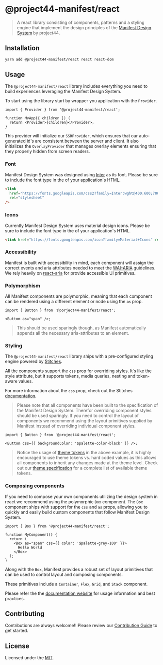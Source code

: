 # @project44-manifest/react

> A react library consisting of components, patterns and a styling engine that implement the design
> principles of the [Manifest Design System](https://www.manifestdesignsystem.com) by project44.

## Installation

```bash
yarn add @project44-manifest/react react react-dom
```

## Usage

The `@project44-manifest/react` library includes everything you need to build experiences leveraging
the Manifest Design System.

To start using the library start by wrapper you application with the `Provider`.

```tsx
import { Provider } from '@project44-manifest/react';

function MyApp({ children }) {
  return <Provider>{children}</Provider>;
}
```

This provider will initialize our `SSRProvider`, which ensures that our auto-generated id's are
consistent between the server and client. It also initializes the `OverlayProvider` that manages
overlay elements ensuring that they properly hidden from screen readers.

### Font

Manifest Design System was designed using [Inter](https://rsms.me/inter/) as its font. Please be
sure to include the font type in the <head> of your application's HTML.

```html
<link
  href="https://fonts.googleapis.com/css2?family=Inter:wght@400;600;700&display=swap"
  rel="stylesheet"
/>
```

### Icons

Currently Manifest Design System uses material design icons. Please be sure to include the font type
in the <head> of your application's HTML.

```html
<link href="https://fonts.googleapis.com/icon?family=Material+Icons" rel="stylesheet" />
```

### Accessibility

Manifest is built with accessibility in mind, each component will assign the correct events and aria
attributes needed to meet the [WAI-ARIA](https://www.w3.org/WAI/ARIA/apg/) guidelines. We rely
heavily on [react-aria](https://react-spectrum.adobe.com/react-aria/index.html) for provide
accessible UI primitives.

### Polymorphism

All Manifest components are polymorphic, meaning that each component can be rendered using a
different element or node using the `as` prop.

```tsx
import { Button } from '@porject44-manifest/react';

<Button as="span" />;
```

> This should be used sparingly though, as Manifest automatically appends all the necessary
> aria-attributes to an element.

### Styling

The `@project44-manifest/react` library ships with a pre-configured styling engine powered by
[Stitches](https://stitches.dev).

All the components support the `css` prop for overriding styles. It's like the style attribute, but
it supports tokens, media queries, nesting and token-aware values.

For more information about the `css` prop, check out the Stitches
[documentation](https://stitches.dev/docs/overriding-styles#the-css-prop).

> Please note that all components have been built to the specification of the Manifest Design
> System. Therefor overriding component styles should be used sparingly. If you need to control the
> layout of components we recommend using the layout primitives supplied by Manifest instead of
> overriding individual component styles.

```tsx
import { Button } from '@project44-manifest/react';

<Button css={{ backgroundColor: '$palette-color-black' }} />;
```

> Notice the usage of [theme tokens](https://stitches.dev/docs/tokens) in the above example, it is
> highly encouraged to use theme tokens vs. hard coded values as this allows all components to
> inherit any changes made at the theme level. Check out our
> [theme specification](../theme/README.md) for a complete list of available theme tokens.

### Composing components

If you need to compose your own components utilizing the design system in react we recommend using
the polymorphic `Box` component. The `Box` component ships with support for the `css` and `as`
props, allowing you to quickly and easily build custom components that follow Manifest Design
System.

```tsx
import { Box } from '@project44-manifest/react';

function MyComponent() {
  return (
    <Box as="span" css={{ color: '$palette-grey-100' }}>
      Hello World
    </Box>
  );
}
```

Along with the `Box`, Manifest provides a robust set of layout primitives that can be used to
control layout and composing components.

These primitives include a `Container`, `Flex`, `Grid`, and `Stack` component.

Please refer the the [documentation website](https://www.manifestdesignsystem.com/docs/components)
for usage information and best practices.

## Contributing

Contributions are always welcome!! Please review our [Contribution Guide](/.github/CONTRIBUTING.md)
to get started.

## License

Licensed under the [MIT](/LICENSE).
